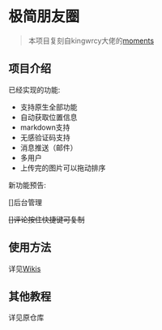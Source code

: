# 极简朋友圈

> 本项目复刻自kingwrcy大佬的[moments](https://github.com/kingwrcy/moments)

## 项目介绍

已经实现的功能:

- 支持原生全部功能
- 自动获取位置信息
- markdown支持
- 无感验证码支持
- 消息推送（邮件）
- 多用户
- 上传完的图片可以拖动排序

新功能预告:

[]后台管理

~~[]评论按住快捷键可复制~~


## 使用方法

详见[Wikis](https://github.com/RandallAnjie/moments/wiki/%E4%BD%BF%E7%94%A8%E6%96%B9%E6%B3%95)

## 其他教程

详见原仓库